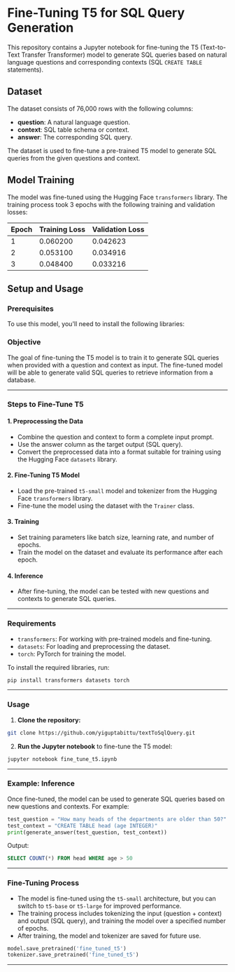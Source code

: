 
# Fine-Tuning T5 for SQL Query Generation

This repository contains a Jupyter notebook for fine-tuning the T5 (Text-to-Text Transfer Transformer) model to generate SQL queries based on natural language questions and corresponding contexts (SQL `CREATE TABLE` statements).


## Dataset

The dataset consists of 76,000 rows with the following columns:

- **question**: A natural language question.
- **context**: SQL table schema or context.
- **answer**: The corresponding SQL query.

The dataset is used to fine-tune a pre-trained T5 model to generate SQL queries from the given questions and context.

## Model Training

The model was fine-tuned using the Hugging Face `transformers` library. The training process took 3 epochs with the following training and validation losses:

| Epoch | Training Loss | Validation Loss |
|-------|---------------|-----------------|
| 1     | 0.060200      | 0.042623        |
| 2     | 0.053100      | 0.034916        |
| 3     | 0.048400      | 0.033216        |

## Setup and Usage

### Prerequisites

To use this model, you'll need to install the following libraries:


### Objective

The goal of fine-tuning the T5 model is to train it to generate SQL queries when provided with a question and context as input. The fine-tuned model will be able to generate valid SQL queries to retrieve information from a database.

---

### Steps to Fine-Tune T5

#### 1. Preprocessing the Data

- Combine the question and context to form a complete input prompt.
- Use the answer column as the target output (SQL query).
- Convert the preprocessed data into a format suitable for training using the Hugging Face `datasets` library.

#### 2. Fine-Tuning T5 Model

- Load the pre-trained `t5-small` model and tokenizer from the Hugging Face `transformers` library.
- Fine-tune the model using the dataset with the `Trainer` class.

#### 3. Training

- Set training parameters like batch size, learning rate, and number of epochs.
- Train the model on the dataset and evaluate its performance after each epoch.

#### 4. Inference

- After fine-tuning, the model can be tested with new questions and contexts to generate SQL queries.

---

### Requirements

- `transformers`: For working with pre-trained models and fine-tuning.
- `datasets`: For loading and preprocessing the dataset.
- `torch`: PyTorch for training the model.

To install the required libraries, run:

```bash
pip install transformers datasets torch
```

---

### Usage

1. **Clone the repository:**

```bash
git clone https://github.com/yiguptabittu/textToSqlQuery.git
```

2. **Run the Jupyter notebook** to fine-tune the T5 model:

```bash
jupyter notebook fine_tune_t5.ipynb
```

---

### Example: Inference

Once fine-tuned, the model can be used to generate SQL queries based on new questions and contexts. For example:

```python
test_question = "How many heads of the departments are older than 50?"
test_context = "CREATE TABLE head (age INTEGER)"
print(generate_answer(test_question, test_context))
```

Output:

```sql
SELECT COUNT(*) FROM head WHERE age > 50
```

---

### Fine-Tuning Process

- The model is fine-tuned using the `t5-small` architecture, but you can switch to `t5-base` or `t5-large` for improved performance.
- The training process includes tokenizing the input (question + context) and output (SQL query), and training the model over a specified number of epochs.
- After training, the model and tokenizer are saved for future use.

```python
model.save_pretrained('fine_tuned_t5')
tokenizer.save_pretrained('fine_tuned_t5')
```

---


